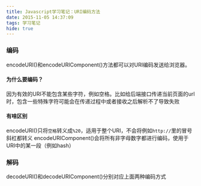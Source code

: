 ```yaml
---
title: Javascript学习笔记：URI编码方法
date: 2015-11-05 14:37:09
tags: 学习笔记
hide: true
---
```

### 编码
encodeURI()和encodeURIComponent()方法都可以对URI编码发送给浏览器。
#### 为什么要编码？
因为有效的URI不能包含某些字符，例如空格。比如给后端接口传递当前页面的url时，包含一些特殊字符可能会在传递过程中或者接收之后解析不了导致失败
#### 有啥区别
encodeURI()只将`空格`转义成`%20`，适用于整个URI，不会将例如`http://`里的冒号斜杠都转义
encodeURIComponent()会将所有非字母数字都进行编码，使用于URI中的某一段（例如hash）
### 解码
decodeURI()和decodeURIComponent()分别对应上面两种编码方式

